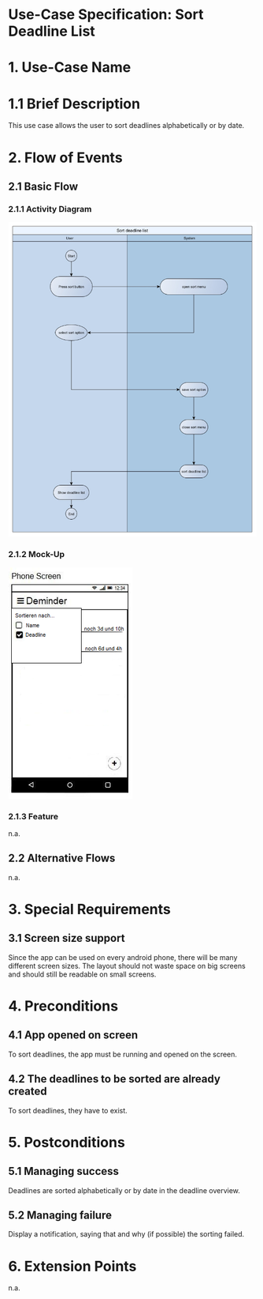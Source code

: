 # Use-Case Specification: Sort Deadline List

# 1. Use-Case Name

# 1.1 Brief Description

This use case allows the user to sort deadlines alphabetically or by date.

# 2. Flow of Events

## 2.1 Basic Flow

### 2.1.1 Activity Diagram

![Flow-Diagram](./flowDiagram.jpg)

### 2.1.2 Mock-Up

![Mockup-Diagram](./mockup.jpg)

### 2.1.3 Feature

n.a.

## 2.2 Alternative Flows

n.a.

# 3. Special Requirements

## 3.1 Screen size support

Since the app can be used on every android phone, there will be many different screen sizes. The layout should not waste space on big screens and should still be readable on small screens.

# 4. Preconditions

## 4.1 App opened on screen

To sort deadlines, the app must be running and opened on the screen. 

## 4.2 The deadlines to be sorted are already created

To sort deadlines, they have to exist. 

# 5. Postconditions

## 5.1 Managing success
Deadlines are sorted alphabetically or by date in the deadline overview. 

## 5.2 Managing failure

Display a notification, saying that and why (if possible) the sorting failed.

# 6. Extension Points

n.a.
